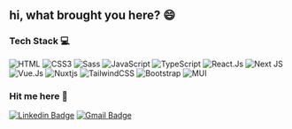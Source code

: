 ## hi, what brought you here? 😄

### Tech Stack 💻
![HTML](https://img.shields.io/badge/HTML5-E34F26?style=flat-square&logo=html5&logoColor=white)
![CSS3](https://img.shields.io/badge/CSS3-1572B6?style=flat-square&logo=css3&logoColor=white)
![Sass](https://img.shields.io/badge/Sass-CC6699?style=flat-square&logo=sass&logoColor=white)
![JavaScript](https://img.shields.io/badge/JavaScript-323330?style=flat-square&logo=javascript&logoColor=F7DF1E)
![TypeScript](https://img.shields.io/badge/TypeScript-007ACC?style=flat-square&logo=typescript&logoColor=white) 
![React.Js](https://img.shields.io/badge/React-20232A?style=flat-square&logo=react&logoColor=61DAFB)
![Next JS](https://img.shields.io/badge/Next-black?style=flat-square&logo=next.js&logoColor=white)
![Vue.Js](https://img.shields.io/badge/Vue.js-35495E?style=flat-square&logo=vue.js&logoColor=4FC08D)
![Nuxtjs](https://img.shields.io/badge/nuxt%20js-00C58E?style=flat-square&logo=nuxtdotjs&logoColor=white)
![TailwindCSS](https://img.shields.io/badge/tailwindcss-%2338B2AC.svg?style=flat-square&logo=tailwind-css&logoColor=white)
![Bootstrap](https://img.shields.io/badge/bootstrap-%238511FA.svg?style=flat-square&logo=bootstrap&logoColor=white)
![MUI](https://img.shields.io/badge/MUI-%230081CB.svg?style=flat-square&logo=mui&logoColor=white)
### Hit me here 📧
[![Linkedin Badge](https://img.shields.io/badge/-MuhammadAlbab-blue?style=flat-square&logo=Linkedin&logoColor=white&link=https://www.linkedin.com/in/muhammad-albab-88b1641ba/)](https://www.linkedin.com/in/muhammad-albab-88b1641ba/)
[![Gmail Badge](https://img.shields.io/badge/-mrizkialbab@gmail.com-c14438?style=flat-square&logo=Gmail&logoColor=white&link=mailto:mrizkialbab@gmail.com)](mailto:mrizkialbab@gmail.com)

<!--
**MuhammadAlbab/MuhammadAlbab** is a ✨ _special_ ✨ repository because its `README.md` (this file) appears on your GitHub profile.

Here are some ideas to get you started:
- 👋 Hi there
- 🔭 I’m currently working on ...
- 🌱 I’m currently learning ...
- 👯 I’m looking to collaborate on ...
- 🤔 I’m looking for help with ...
- 💬 Ask me about ...
- 📫 How to reach me: ...
- 😄 Pronouns: ...
- ⚡ Fun fact: ...
-->
